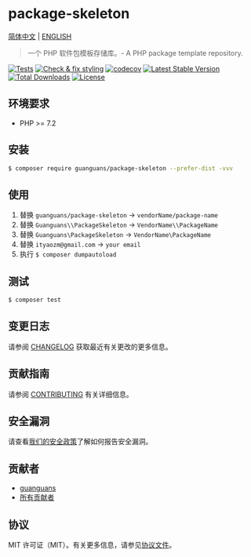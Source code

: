 # package-skeleton

[简体中文](README-CN.md) | [ENGLISH](README.md)

> 一个 PHP 软件包模板存储库。- A PHP package template repository.

[![Tests](https://github.com/guanguans/package-skeleton/workflows/Tests/badge.svg)](https://github.com/guanguans/package-skeleton/actions)
[![Check & fix styling](https://github.com/guanguans/package-skeleton/workflows/Check%20&%20fix%20styling/badge.svg)](https://github.com/guanguans/package-skeleton/actions)
[![codecov](https://codecov.io/gh/guanguans/package-skeleton/branch/main/graph/badge.svg?token=URGFAWS6S4)](https://codecov.io/gh/guanguans/package-skeleton)
[![Latest Stable Version](https://poser.pugx.org/guanguans/package-skeleton/v)](//packagist.org/packages/guanguans/package-skeleton)
[![Total Downloads](https://poser.pugx.org/guanguans/package-skeleton/downloads)](//packagist.org/packages/guanguans/package-skeleton)
[![License](https://poser.pugx.org/guanguans/package-skeleton/license)](//packagist.org/packages/guanguans/package-skeleton)

## 环境要求

* PHP >= 7.2

## 安装

``` bash
$ composer require guanguans/package-skeleton --prefer-dist -vvv
```

## 使用

1. 替换 `guanguans/package-skeleton` -> `vendorName/package-name`
2. 替换 `Guanguans\\PackageSkeleton` -> `VendorName\\PackageName`
3. 替换 `Guanguans\PackageSkeleton` -> `VendorName\PackageName`
4. 替换 `ityaozm@gmail.com` -> `your email`
5. 执行 `$ composer dumpautoload`

## 测试

``` bash
$ composer test
```

## 变更日志

请参阅 [CHANGELOG](CHANGELOG.md) 获取最近有关更改的更多信息。

## 贡献指南

请参阅 [CONTRIBUTING](.github/CONTRIBUTING.md) 有关详细信息。

## 安全漏洞

请查看[我们的安全政策](../../security/policy)了解如何报告安全漏洞。

## 贡献者

* [guanguans](https://github.com/guanguans)
* [所有贡献者](../../contributors)

## 协议

MIT 许可证（MIT）。有关更多信息，请参见[协议文件](LICENSE)。
